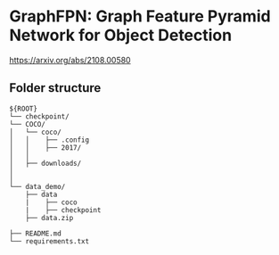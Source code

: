 # GraphFPN: Graph Feature Pyramid Network for Object Detection

https://arxiv.org/abs/2108.00580


## Folder structure

```
${ROOT}
└── checkpoint/
└── COCO/    
│   └── coco/
│   │    ├── .config 
│   │    ├── 2017/
│   │
│   ├── downloads/
│
│
└── data_demo/
    ├── data
    |    ├── coco
    |    ├── checkpoint
    ├── data.zip
     
├── README.md 
└── requirements.txt
```
